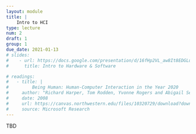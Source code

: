 ```yaml
---
layout: module
title: |
    Intro to HCI
type: lecture
num: 2
draft: 1
group: 1
due_date: 2021-01-13
# slides:
#    - url: https://docs.google.com/presentation/d/16fHp2VL_aw8It8EDGLuWmtKsciXrSyy9l1JcTQmPAec/edit?usp=sharing
#      title: Intro to Hardware & Software

# readings:
#   - title: |
#         Being Human: Human-Computer Interaction in the Year 2020
#     author: "Richard Harper, Tom Rodden, Yvonne Rogers and Abigail Sellen"
#     date: 2008
#     url: https://canvas.northwestern.edu/files/10320729/download?download_frd=1
#     source: Microsoft Research
---
```


TBD